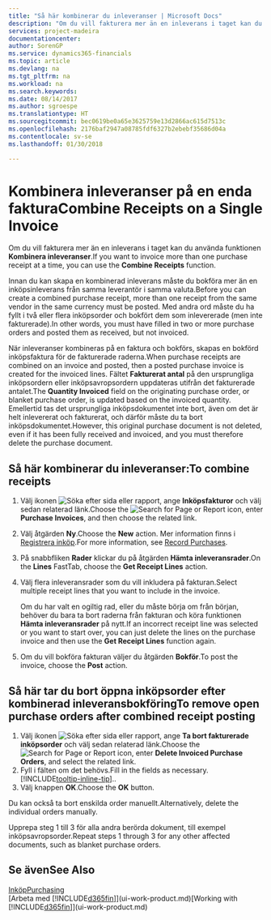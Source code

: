 ```yaml
---
title: "Så här kombinerar du inleveranser | Microsoft Docs"
description: "Om du vill fakturera mer än en inleverans i taget kan du använda funktionen Kombinera inleveranser."
services: project-madeira
documentationcenter: 
author: SorenGP
ms.service: dynamics365-financials
ms.topic: article
ms.devlang: na
ms.tgt_pltfrm: na
ms.workload: na
ms.search.keywords: 
ms.date: 08/14/2017
ms.author: sgroespe
ms.translationtype: HT
ms.sourcegitcommit: bec0619be0a65e3625759e13d2866ac615d7513c
ms.openlocfilehash: 2176baf2947a08785fdf6327b2ebebf35686d04a
ms.contentlocale: sv-se
ms.lasthandoff: 01/30/2018

---
```

# <a name="combine-receipts-on-a-single-invoice"></a><span data-ttu-id="9ba62-103">Kombinera inleveranser på en enda faktura</span><span class="sxs-lookup"><span data-stu-id="9ba62-103">Combine Receipts on a Single Invoice</span></span>
<span data-ttu-id="9ba62-104">Om du vill fakturera mer än en inleverans i taget kan du använda funktionen **Kombinera inleveranser**.</span><span class="sxs-lookup"><span data-stu-id="9ba62-104">If you want to invoice more than one purchase receipt at a time, you can use the **Combine Receipts** function.</span></span>  

<span data-ttu-id="9ba62-105">Innan du kan skapa en kombinerad inleverans måste du bokföra mer än en inköpsinleverans från samma leverantör i samma valuta.</span><span class="sxs-lookup"><span data-stu-id="9ba62-105">Before you can create a combined purchase receipt, more than one receipt from the same vendor in the same currency must be posted.</span></span> <span data-ttu-id="9ba62-106">Med andra ord måste du ha fyllt i två eller flera inköpsorder och bokfört dem som inlevererade (men inte fakturerade).</span><span class="sxs-lookup"><span data-stu-id="9ba62-106">In other words, you must have filled in two or more purchase orders and posted them as received, but not invoiced.</span></span>  

<span data-ttu-id="9ba62-107">När inleveranser kombineras på en faktura och bokförs, skapas en bokförd inköpsfaktura för de fakturerade raderna.</span><span class="sxs-lookup"><span data-stu-id="9ba62-107">When purchase receipts are combined on an invoice and posted, then a posted purchase invoice is created for the invoiced lines.</span></span> <span data-ttu-id="9ba62-108">Fältet **Fakturerat antal** på den ursprungliga inköpsordern eller inköpsavropsordern uppdateras utifrån det fakturerade antalet.</span><span class="sxs-lookup"><span data-stu-id="9ba62-108">The **Quantity Invoiced** field on the originating purchase order, or blanket purchase order, is updated based on the invoiced quantity.</span></span> <span data-ttu-id="9ba62-109">Emellertid tas det ursprungliga inköpsdokumentet inte bort, även om det är helt inlevererat och fakturerat, och därför måste du ta bort inköpsdokumentet.</span><span class="sxs-lookup"><span data-stu-id="9ba62-109">However, this original purchase document is not deleted, even if it has been fully received and invoiced, and you must therefore delete the purchase document.</span></span>  

## <a name="to-combine-receipts"></a><span data-ttu-id="9ba62-110">Så här kombinerar du inleveranser:</span><span class="sxs-lookup"><span data-stu-id="9ba62-110">To combine receipts</span></span>  
1. <span data-ttu-id="9ba62-111">Välj ikonen ![Söka efter sida eller rapport](media/ui-search/search_small.png "Ikonen Söka efter sida eller rapport"), ange **Inköpsfakturor** och välj sedan relaterad länk.</span><span class="sxs-lookup"><span data-stu-id="9ba62-111">Choose the ![Search for Page or Report](media/ui-search/search_small.png "Search for Page or Report icon") icon, enter **Purchase Invoices**, and then choose the related link.</span></span>  
2. <span data-ttu-id="9ba62-112">Välj åtgärden **Ny**.</span><span class="sxs-lookup"><span data-stu-id="9ba62-112">Choose the **New** action.</span></span> <span data-ttu-id="9ba62-113">Mer information finns i [Registrera inköp](purchasing-how-record-purchases.md).</span><span class="sxs-lookup"><span data-stu-id="9ba62-113">For more information, see [Record Purchases](purchasing-how-record-purchases.md).</span></span>  
3. <span data-ttu-id="9ba62-114">På snabbfliken **Rader** klickar du på åtgärden **Hämta inleveransrader**.</span><span class="sxs-lookup"><span data-stu-id="9ba62-114">On the **Lines** FastTab, choose the **Get Receipt Lines** action.</span></span>  
4. <span data-ttu-id="9ba62-115">Välj flera inleveransrader som du vill inkludera på fakturan.</span><span class="sxs-lookup"><span data-stu-id="9ba62-115">Select multiple receipt lines that you want to include in the invoice.</span></span>  

    <span data-ttu-id="9ba62-116">Om du har valt en ogiltig rad, eller du måste börja om från början, behöver du bara ta bort raderna från fakturan och köra funktionen **Hämta inleveransrader** på nytt.</span><span class="sxs-lookup"><span data-stu-id="9ba62-116">If an incorrect receipt line was selected or you want to start over, you can just delete the lines on the purchase invoice and then use the **Get Receipt Lines** function again.</span></span>  
5. <span data-ttu-id="9ba62-117">Om du vill bokföra fakturan väljer du åtgärden **Bokför**.</span><span class="sxs-lookup"><span data-stu-id="9ba62-117">To post the invoice, choose the **Post** action.</span></span>  

## <a name="to-remove-open-purchase-orders-after-combined-receipt-posting"></a><span data-ttu-id="9ba62-118">Så här tar du bort öppna inköpsorder efter kombinerad inleveransbokföring</span><span class="sxs-lookup"><span data-stu-id="9ba62-118">To remove open purchase orders after combined receipt posting</span></span>  
1. <span data-ttu-id="9ba62-119">Välj ikonen ![Söka efter sida eller rapport](media/ui-search/search_small.png "Ikonen Söka efter sida eller rapport"), ange **Ta bort fakturerade inköpsorder** och välj sedan relaterad länk.</span><span class="sxs-lookup"><span data-stu-id="9ba62-119">Choose the ![Search for Page or Report](media/ui-search/search_small.png "Search for Page or Report icon") icon, enter **Delete Invoiced Purchase Orders**, and select the related link.</span></span>  
2. <span data-ttu-id="9ba62-120">Fyll i fälten om det behövs.</span><span class="sxs-lookup"><span data-stu-id="9ba62-120">Fill in the fields as necessary.</span></span> [!INCLUDE[tooltip-inline-tip](includes/tooltip-inline-tip_md.md)]<span data-ttu-id="9ba62-121">.</span><span class="sxs-lookup"><span data-stu-id="9ba62-121">.</span></span>
3. <span data-ttu-id="9ba62-122">Välj knappen **OK**.</span><span class="sxs-lookup"><span data-stu-id="9ba62-122">Choose the **OK** button.</span></span>  

<span data-ttu-id="9ba62-123">Du kan också ta bort enskilda order manuellt.</span><span class="sxs-lookup"><span data-stu-id="9ba62-123">Alternatively, delete the individual orders manually.</span></span>

<span data-ttu-id="9ba62-124">Upprepa steg 1 till 3 för alla andra berörda dokument, till exempel inköpsavropsorder.</span><span class="sxs-lookup"><span data-stu-id="9ba62-124">Repeat steps 1 through 3 for any other affected documents, such as blanket purchase orders.</span></span>

## <a name="see-also"></a><span data-ttu-id="9ba62-125">Se även</span><span class="sxs-lookup"><span data-stu-id="9ba62-125">See Also</span></span>  
[<span data-ttu-id="9ba62-126">Inköp</span><span class="sxs-lookup"><span data-stu-id="9ba62-126">Purchasing</span></span>](purchasing-manage-purchasing.md)  
<span data-ttu-id="9ba62-127">[Arbeta med [!INCLUDE[d365fin](includes/d365fin_md.md)]](ui-work-product.md)</span><span class="sxs-lookup"><span data-stu-id="9ba62-127">[Working with [!INCLUDE[d365fin](includes/d365fin_md.md)]](ui-work-product.md)</span></span>

